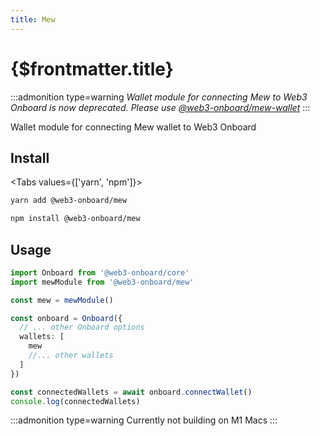 ```yaml
---
title: Mew
---
```


# {$frontmatter.title}

:::admonition type=warning
_Wallet module for connecting Mew to Web3 Onboard is now deprecated. Please use [@web3-onboard/mew-wallet](../../wallets/mewwallet.md)_
:::

Wallet module for connecting Mew wallet to Web3 Onboard

## Install

<Tabs values={['yarn', 'npm']}>
<TabPanel value="yarn">

```sh copy
yarn add @web3-onboard/mew
```

  </TabPanel>
  <TabPanel value="npm">

```sh copy
npm install @web3-onboard/mew
```

  </TabPanel>
</Tabs>

## Usage

```typescript
import Onboard from '@web3-onboard/core'
import mewModule from '@web3-onboard/mew'

const mew = mewModule()

const onboard = Onboard({
  // ... other Onboard options
  wallets: [
    mew
    //... other wallets
  ]
})

const connectedWallets = await onboard.connectWallet()
console.log(connectedWallets)
```

:::admonition type=warning
Currently not building on M1 Macs
:::
